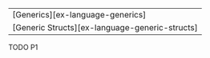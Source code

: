 ||
|--------|
| [Generics][ex-language-generics] |
| [Generic Structs][ex-language-generic-structs] |

<div class="hidden">
TODO P1
</div>
